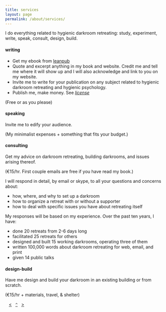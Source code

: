 ```yaml
---
title: services
layout: page
permalink: /about/services/
---
```


I do everything related to hygienic darkroom retreating: study, experiment, write, speak, consult, design, build. 

#### writing

- Get my ebook from [leanpub](http://leanpub.com/darkroomretreat)
- Quote and excerpt anything in my book and website. Credit me and tell me where it will show up and I will also acknowledge and link to you on my website.
- Invite me to write for your publication on any subject related to hygienic darkroom retreating and hygienic psychology.  
- Publish me, make money. See [*license*](/license)

(Free or as you please)

#### speaking

Invite me to edify your audience.

(My minimalist expenses + something that fits your budget.)

#### consulting

Get my advice on darkroom retreating, building darkrooms, and issues arising thereof.

(&euro;15/hr. First couple emails are free if you have read my book.)

I will respond in detail, by email or skype, to all your questions and concerns about:

- how, where, and why to set up a darkroom
- how to organize a retreat with or without a supporter
- how to deal with specific issues you have about retreating itself

My responses will be based on my experience. Over the past ten years, I have:

- done 20 retreats from 2-6 days long
- facilitated 25 retreats for others
- designed and built 15 working darkrooms, operating three of them
- written 100,000 words about darkroom retreating for web, email, and print
- given 14 public talks

#### design-build

Have me design and build your darkroom in an existing building or from scratch.

(&euro;15/hr + materials, travel, & shelter)


&nbsp;&nbsp;&nbsp;[&lt;](../license)&nbsp;&nbsp;&nbsp;[`^`](../)&nbsp;&nbsp;&nbsp;[&gt;](../)


<!--
booklets at quantity discounts on my website. Prices postpaid. Write for world prices or see [license](/about/license) for an alternative.

|_Quantity_|_1+_|_4+_|_12+_|_24+_|
|Europe|&euro;8|&ndash;25%|&ndash;40%|&ndash;60%|
|US|soon!|
{:#tableprice}
-->

